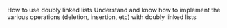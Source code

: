 How to use doubly linked lists
Understand and know how to implement the various operations (deletion, insertion, etc) with doubly linked lists
